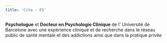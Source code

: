 ```yaml
---
title: 'Cita - ES'
---
```


**Psychologue** et **Docteur en Psychologie Clinique** de l'
Université de Barcelone avec une expérience clinique et de recherche
dans le réseau public de santé mentale et des addictions ainsi que dans la pratique privée